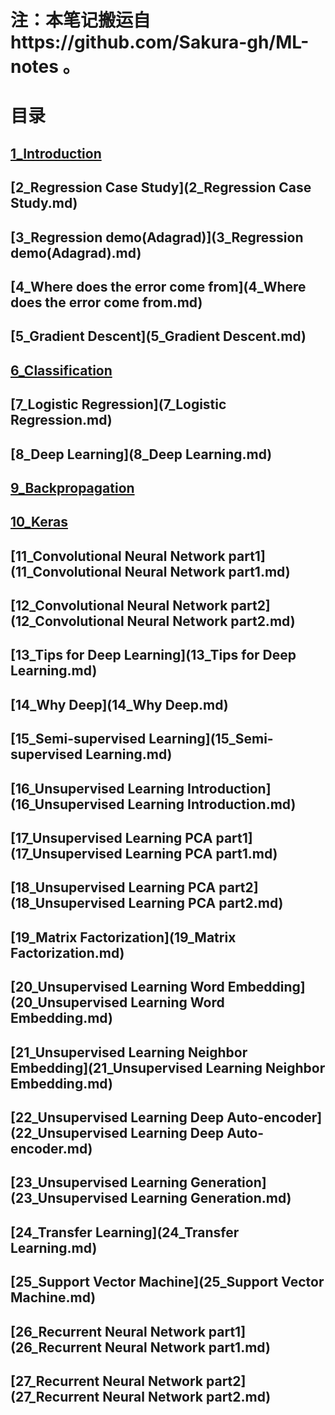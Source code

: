 # 注：本笔记搬运自https://github.com/Sakura-gh/ML-notes 。

# 目录

## [1_Introduction](1_Introduction.md)

## [2_Regression Case Study](2_Regression Case Study.md)

## [3_Regression demo(Adagrad)](3_Regression demo(Adagrad).md)

## [4_Where does the error come from](4_Where does the error come from.md)

## [5_Gradient Descent](5_Gradient Descent.md)

## [6_Classification](6_Classification.md)

## [7_Logistic Regression](7_Logistic Regression.md)

## [8_Deep Learning](8_Deep Learning.md)

## [9_Backpropagation](9_Backpropagation.md)

## [10_Keras](10_Keras.md)

## [11_Convolutional Neural Network part1](11_Convolutional Neural Network part1.md)

## [12_Convolutional Neural Network part2](12_Convolutional Neural Network part2.md)

## [13_Tips for Deep Learning](13_Tips for Deep Learning.md)

## [14_Why Deep](14_Why Deep.md)

## [15_Semi-supervised Learning](15_Semi-supervised Learning.md)

## [16_Unsupervised Learning Introduction](16_Unsupervised Learning Introduction.md)

## [17_Unsupervised Learning PCA part1](17_Unsupervised Learning PCA part1.md)

## [18_Unsupervised Learning PCA part2](18_Unsupervised Learning PCA part2.md)

## [19_Matrix Factorization](19_Matrix Factorization.md)

## [20_Unsupervised Learning Word Embedding](20_Unsupervised Learning Word Embedding.md)

## [21_Unsupervised Learning Neighbor Embedding](21_Unsupervised Learning Neighbor Embedding.md)

## [22_Unsupervised Learning Deep Auto-encoder](22_Unsupervised Learning Deep Auto-encoder.md)

## [23_Unsupervised Learning Generation](23_Unsupervised Learning Generation.md)

## [24_Transfer Learning](24_Transfer Learning.md)

## [25_Support Vector Machine](25_Support Vector Machine.md)

## [26_Recurrent Neural Network part1](26_Recurrent Neural Network part1.md)

## [27_Recurrent Neural Network part2](27_Recurrent Neural Network part2.md)
